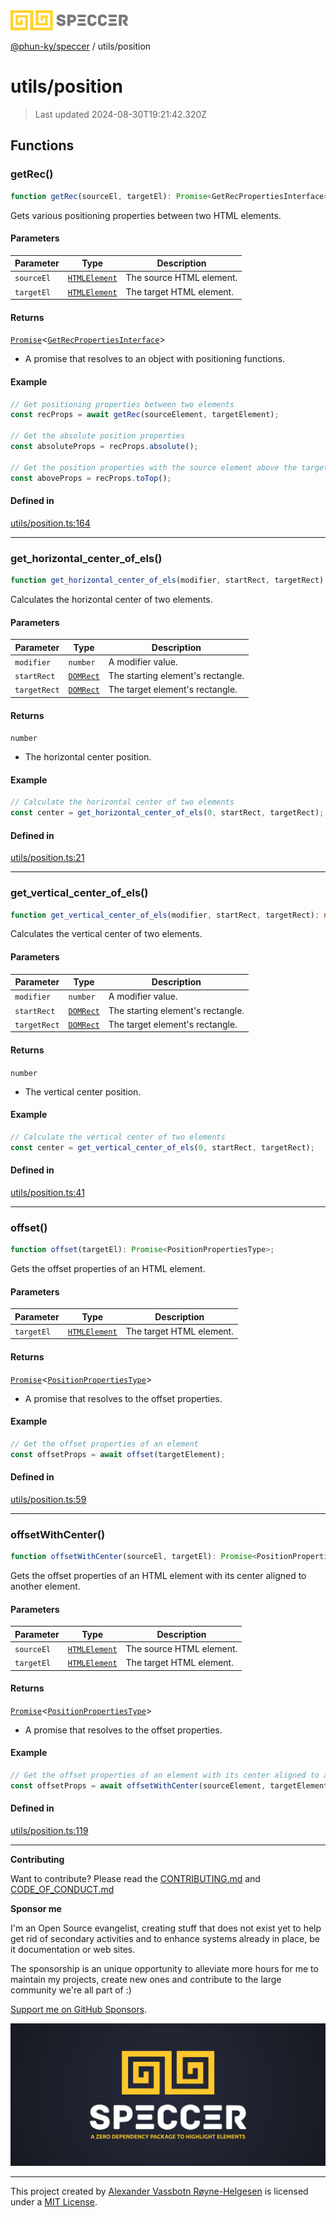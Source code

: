 <div>
  <img alt="SPECCER logo" src="https://raw.githubusercontent.com/phun-ky/speccer/main/public/logo-speccer-horizontal-colored-package.svg?raw=true" style="max-height:32px;" />
</div>

[@phun-ky/speccer](../README.md) / utils/position

# utils/position

> Last updated 2024-08-30T19:21:42.320Z

## Functions

### getRec()

```ts
function getRec(sourceEl, targetEl): Promise<GetRecPropertiesInterface>;
```

Gets various positioning properties between two HTML elements.

#### Parameters

| Parameter  | Type                                                                    | Description              |
| ---------- | ----------------------------------------------------------------------- | ------------------------ |
| `sourceEl` | [`HTMLElement`](https://developer.mozilla.org/docs/Web/API/HTMLElement) | The source HTML element. |
| `targetEl` | [`HTMLElement`](https://developer.mozilla.org/docs/Web/API/HTMLElement) | The target HTML element. |

#### Returns

[`Promise`](https://developer.mozilla.org/docs/Web/JavaScript/Reference/Global_Objects/Promise)\<[`GetRecPropertiesInterface`](../types/interfaces/position.md#getrecpropertiesinterface)>

- A promise that resolves to an object with positioning functions.

#### Example

```ts
// Get positioning properties between two elements
const recProps = await getRec(sourceElement, targetElement);

// Get the absolute position properties
const absoluteProps = recProps.absolute();

// Get the position properties with the source element above the target element
const aboveProps = recProps.toTop();
```

#### Defined in

[utils/position.ts:164](https://github.com/phun-ky/speccer/blob/main/src/utils/position.ts#L164)

---

### get_horizontal_center_of_els()

```ts
function get_horizontal_center_of_els(modifier, startRect, targetRect): number;
```

Calculates the horizontal center of two elements.

#### Parameters

| Parameter    | Type                                                            | Description                       |
| ------------ | --------------------------------------------------------------- | --------------------------------- |
| `modifier`   | `number`                                                        | A modifier value.                 |
| `startRect`  | [`DOMRect`](https://developer.mozilla.org/docs/Web/API/DOMRect) | The starting element's rectangle. |
| `targetRect` | [`DOMRect`](https://developer.mozilla.org/docs/Web/API/DOMRect) | The target element's rectangle.   |

#### Returns

`number`

- The horizontal center position.

#### Example

```ts
// Calculate the horizontal center of two elements
const center = get_horizontal_center_of_els(0, startRect, targetRect);
```

#### Defined in

[utils/position.ts:21](https://github.com/phun-ky/speccer/blob/main/src/utils/position.ts#L21)

---

### get_vertical_center_of_els()

```ts
function get_vertical_center_of_els(modifier, startRect, targetRect): number;
```

Calculates the vertical center of two elements.

#### Parameters

| Parameter    | Type                                                            | Description                       |
| ------------ | --------------------------------------------------------------- | --------------------------------- |
| `modifier`   | `number`                                                        | A modifier value.                 |
| `startRect`  | [`DOMRect`](https://developer.mozilla.org/docs/Web/API/DOMRect) | The starting element's rectangle. |
| `targetRect` | [`DOMRect`](https://developer.mozilla.org/docs/Web/API/DOMRect) | The target element's rectangle.   |

#### Returns

`number`

- The vertical center position.

#### Example

```ts
// Calculate the vertical center of two elements
const center = get_vertical_center_of_els(0, startRect, targetRect);
```

#### Defined in

[utils/position.ts:41](https://github.com/phun-ky/speccer/blob/main/src/utils/position.ts#L41)

---

### offset()

```ts
function offset(targetEl): Promise<PositionPropertiesType>;
```

Gets the offset properties of an HTML element.

#### Parameters

| Parameter  | Type                                                                    | Description              |
| ---------- | ----------------------------------------------------------------------- | ------------------------ |
| `targetEl` | [`HTMLElement`](https://developer.mozilla.org/docs/Web/API/HTMLElement) | The target HTML element. |

#### Returns

[`Promise`](https://developer.mozilla.org/docs/Web/JavaScript/Reference/Global_Objects/Promise)\<[`PositionPropertiesType`](../types/position.md#positionpropertiestype)>

- A promise that resolves to the offset properties.

#### Example

```ts
// Get the offset properties of an element
const offsetProps = await offset(targetElement);
```

#### Defined in

[utils/position.ts:59](https://github.com/phun-ky/speccer/blob/main/src/utils/position.ts#L59)

---

### offsetWithCenter()

```ts
function offsetWithCenter(sourceEl, targetEl): Promise<PositionPropertiesType>;
```

Gets the offset properties of an HTML element with its center aligned to another element.

#### Parameters

| Parameter  | Type                                                                    | Description              |
| ---------- | ----------------------------------------------------------------------- | ------------------------ |
| `sourceEl` | [`HTMLElement`](https://developer.mozilla.org/docs/Web/API/HTMLElement) | The source HTML element. |
| `targetEl` | [`HTMLElement`](https://developer.mozilla.org/docs/Web/API/HTMLElement) | The target HTML element. |

#### Returns

[`Promise`](https://developer.mozilla.org/docs/Web/JavaScript/Reference/Global_Objects/Promise)\<[`PositionPropertiesType`](../types/position.md#positionpropertiestype)>

- A promise that resolves to the offset properties.

#### Example

```ts
// Get the offset properties of an element with its center aligned to another element
const offsetProps = await offsetWithCenter(sourceElement, targetElement);
```

#### Defined in

[utils/position.ts:119](https://github.com/phun-ky/speccer/blob/main/src/utils/position.ts#L119)

---

**Contributing**

Want to contribute? Please read the [CONTRIBUTING.md](https://github.com/phun-ky/speccer/blob/main/CONTRIBUTING.md) and [CODE_OF_CONDUCT.md](https://github.com/phun-ky/speccer/blob/main/CODE_OF_CONDUCT.md)

**Sponsor me**

I'm an Open Source evangelist, creating stuff that does not exist yet to help get rid of secondary activities and to enhance systems already in place, be it documentation or web sites.

The sponsorship is an unique opportunity to alleviate more hours for me to maintain my projects, create new ones and contribute to the large community we're all part of :)

[Support me on GitHub Sponsors](https://github.com/sponsors/phun-ky).

![Speccer banner, with logo and slogan: A zero dependency package to highlight elements](https://github.com/phun-ky/speccer/blob/main/public/speccer-banner.png?raw=true)

---

This project created by [Alexander Vassbotn Røyne-Helgesen](http://phun-ky.net) is licensed under a [MIT License](https://choosealicense.com/licenses/mit/).

